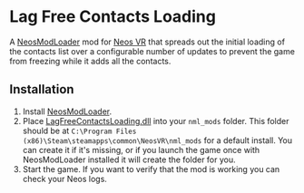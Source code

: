 Lag Free Contacts Loading
=========================

A [NeosModLoader](https://github.com/zkxs/NeosModLoader) mod for [Neos VR](https://neos.com/) that spreads out the initial loading of the contacts list over a configurable number of updates to prevent the game from freezing while it adds all the contacts.

## Installation
1. Install [NeosModLoader](https://github.com/zkxs/NeosModLoader).
2. Place [LagFreeContactsLoading.dll](https://github.com/Banane9/NeosLagFreeContactsLoading/releases/latest/download/LagFreeContactsLoading.dll) into your `nml_mods` folder. This folder should be at `C:\Program Files (x86)\Steam\steamapps\common\NeosVR\nml_mods` for a default install. You can create it if it's missing, or if you launch the game once with NeosModLoader installed it will create the folder for you.
3. Start the game. If you want to verify that the mod is working you can check your Neos logs.

